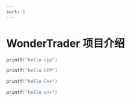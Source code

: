 ```yaml
---
sort: 1
---
```


# WonderTrader 项目介绍

```cpp
printf("hello cpp")
```

```CPP
printf("hello CPP")
```

```C++
printf("hello C++")
```

```c++
printf("hello c++")
```
